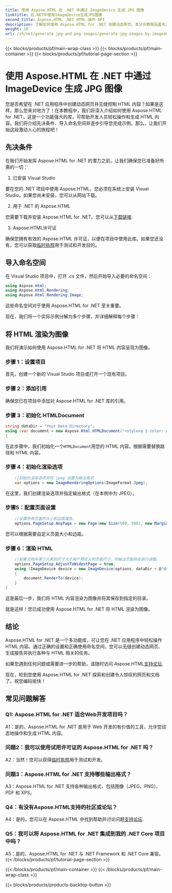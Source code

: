 ```yaml
---
title: 使用 Aspose.HTML 在 .NET 中通过 ImageDevice 生成 JPG 图像
linktitle: 在.NET中使用ImageDevice生成JPG图像
second_title: Aspose.HTML .NET HTML 操作 API
description: 了解如何使用 Aspose.HTML for .NET 创建动态网页。本分步教程涵盖先决条件、命名空间以及将 HTML 渲染为图像。
weight: 10
url: /zh/net/generate-jpg-and-png-images/generate-jpg-images-by-imagedevice/
---
```


{{< blocks/products/pf/main-wrap-class >}}
{{< blocks/products/pf/main-container >}}
{{< blocks/products/pf/tutorial-page-section >}}

# 使用 Aspose.HTML 在 .NET 中通过 ImageDevice 生成 JPG 图像


您是否希望在 .NET 应用程序中创建动态网页并无缝控制 HTML 内容？如果是这样，那么您来对地方了！在本教程中，我们将深入介绍如何使用 Aspose.HTML for .NET，这是一个功能强大的库，可帮助开发人员轻松操作和生成 HTML 内容。我们将介绍先决条件、导入命名空间并逐步引导您完成示例。那么，让我们开始这段激动人心的旅程吧！

## 先决条件

在我们开始发挥 Aspose.HTML for .NET 的潜力之前，让我们确保您已准备好所需的一切：

1. 已安装 Visual Studio

要在您的 .NET 项目中使用 Aspose.HTML，您必须在系统上安装 Visual Studio。如果您尚未安装，您可以从网站下载。

2. 用于 .NET 的 Aspose.HTML

您需要下载并安装 Aspose.HTML for .NET。您可以从[下载链接](https://releases.aspose.com/html/net/).

3. Aspose.HTML许可证

确保您拥有有效的 Aspose.HTML 许可证，以便在项目中使用此库。如果您还没有，您可以获取[临时执照](https://purchase.aspose.com/temporary-license/)用于测试和开发目的。

## 导入命名空间

在 Visual Studio 项目中，打开 .cs 文件，然后开始导入必要的命名空间：

```csharp
using Aspose.Html;
using Aspose.Html.Rendering;
using Aspose.Html.Rendering.Image;
```

这些命名空间对于使用 Aspose.HTML for .NET 至关重要。

现在，我们将一个实际示例分解为多个步骤，并详细解释每个步骤：

## 将 HTML 渲染为图像

我们将演示如何使用 Aspose.HTML for .NET 将 HTML 内容呈现为图像。

### 步骤 1：设置项目

首先，创建一个新的 Visual Studio 项目或打开一个现有项目。

### 步骤 2：添加引用

确保您已在项目中添加对 Aspose.HTML for .NET 库的引用。

### 步骤 3：初始化 HTMLDocument

```csharp
string dataDir = "Your Data Directory";
using (var document = new Aspose.Html.HTMLDocument("<style>p { color: green; }</style><p>my first paragraph</p>", @"c:\work\"))
{
```

在此步骤中，我们初始化一个`HTMLDocument`用您的 HTML 内容。根据需要替换路径和 HTML 内容。

### 步骤 4：初始化渲染选项

```csharp
    //初始化渲染选项并将 jpeg 设置为输出格式
    var options = new ImageRenderingOptions(ImageFormat.Jpeg);
```

在这里，我们创建渲染选项并指定输出格式（在本例中为 JPEG）。

### 步骤5：配置页面设置

```csharp
    //设置所有页面的大小和边距属性。
    options.PageSetup.AnyPage = new Page(new Size(500, 500), new Margin(50, 50, 50, 50));
```

您可以根据需要自定义页面大小和边距。

### 步骤 6：渲染 HTML

```csharp
    //如果文档中某个元素的尺寸大于用户预定义的页面尺寸，则输出页面将会进行调整。
    options.PageSetup.AdjustToWidestPage = true;
    using (ImageDevice device = new ImageDevice(options, dataDir + @"document_out.jpg"))
    {
        document.RenderTo(device);
    }
}
```

这是最后一步，我们将 HTML 内容渲染为图像并将其保存到指定的目录。

就是这样！您已成功使用 Aspose.HTML for .NET 将 HTML 渲染为图像。

## 结论

Aspose.HTML for .NET 是一个多功能库，可让您在 .NET 应用程序中轻松操作 HTML 内容。通过正确的设置和正确使用命名空间，您可以无缝创建动态网页、生成报告并执行各种与 HTML 相关的任务。

如果您遇到任何问题或需要进一步的帮助，请随时访问 Aspose.HTML[支持论坛](https://forum.aspose.com/).

现在，轮到您使用 Aspose.HTML for .NET 探索和创建令人惊叹的网页和文档了。祝您编码愉快！

## 常见问题解答

### Q1: Aspose.HTML for .NET 适合Web开发项目吗？
   
A1：是的，Aspose.HTML for .NET 是用于 Web 开发的有价值的工具，允许您动态地操作和生成 HTML 内容。

### 问题2：我可以使用试用许可证的 Aspose.HTML for .NET 吗？
   
 A2：当然！您可以获得[临时执照](https://purchase.aspose.com/temporary-license/)用于测试和开发。

### 问题3：Aspose.HTML for .NET 支持哪些输出格式？
   
A3：Aspose.HTML for .NET 支持各种输出格式，包括图像（JPEG、PNG）、PDF 和 XPS。

### Q4：有没有Aspose.HTML支持的社区或论坛？
   
 A4：是的，您可以在 Aspose.HTML 中找到帮助并讨论问题[支持论坛](https://forum.aspose.com/).

### Q5：我可以将 Aspose.HTML for .NET 集成到我的 .NET Core 项目中吗？

A5：是的，Aspose.HTML for .NET 与 .NET Framework 和 .NET Core 兼容。
{{< /blocks/products/pf/tutorial-page-section >}}

{{< /blocks/products/pf/main-container >}}
{{< /blocks/products/pf/main-wrap-class >}}

{{< blocks/products/products-backtop-button >}}
